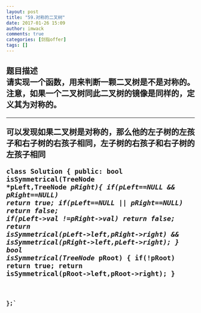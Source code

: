 ```yaml
---
layout: post
title: "59.对称的二叉树"
date: 2017-01-26 15:09
author: imwack
comments: true
categories: [剑指offer]
tags: []
---
```

<h2 class="subject-item-title">题目描述


<div class="subject-describe">请实现一个函数，用来判断一颗二叉树是不是对称的。注意，如果一个二叉树同此二叉树的镜像是同样的，定义其为对称的。</div>
<div class="subject-describe">

<hr />

可以发现如果二叉树是对称的，那么他的左子树的左孩子和右子树的右孩子相同，左子树的右孩子和右子树的左孩子相同</div>


<code class="">class Solution {
    public:
        bool isSymmetrical(TreeNode *pLeft,TreeNode *pRight){
            if(pLeft==NULL &amp;&amp; pRight==NULL)
                return true;
            if(pLeft==NULL || pRight==NULL)
                return false;
            if(pLeft-&gt;val !=pRight-&gt;val)
                return false;
            return isSymmetrical(pLeft-&gt;left,pRight-&gt;right) 
                &amp;&amp; isSymmetrical(pRight-&gt;left,pLeft-&gt;right);
        }
        bool isSymmetrical(TreeNode* pRoot)
        {
            if(!pRoot)
                return true;
            return isSymmetrical(pRoot-&gt;left,pRoot-&gt;right);
        }
    
    };`

&nbsp;
